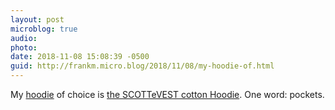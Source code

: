 ```yaml
---
layout: post
microblog: true
audio: 
photo: 
date: 2018-11-08 15:08:39 -0500
guid: http://frankm.micro.blog/2018/11/08/my-hoodie-of.html
---
```

My [hoodie](https://www.ted.com/talks/paola_antonelli_the_3_000_year_history_of_the_hoodie/transcript) of choice is [the SCOTTeVEST cotton Hoodie](https://www.scottevest.com/shop/mens-hoodies/mens-cotton-hoodie/cotton-hoodie-men.shtml). One word: pockets. 
